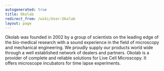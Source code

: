 ```yaml
---
autogenerated: true
title: Okolab
redirect_from: /wiki/User:Okolab
layout: page
---
```


Okolab was founded in 2002 by a group of scientists on the leading edge
of the bio-medical research with a sound experience in the field of
microscopy and mechanical engineering. We proudly supply our products
world wide through a well established network of dealers and partners.
Okolab is a provider of complete and reliable solutions for Live Cell
Microscopy. It offers microscope incubators for time lapse experiments.
